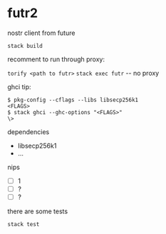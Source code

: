 # futr2

nostr client from future

`stack build`

recomment to run through proxy: 

`torify <path to futr>`
`stack exec futr`  -- no proxy


ghci tip: 
```
$ pkg-config --cflags --libs libsecp256k1
<FLAGS>
$ stack ghci --ghc-options "<FLAGS>"
\> 
```

dependencies 
- libsecp256k1
- ...

nips 
- [ ] 1
- [ ] ?
- [ ] ?

there are some tests

`stack test` 

